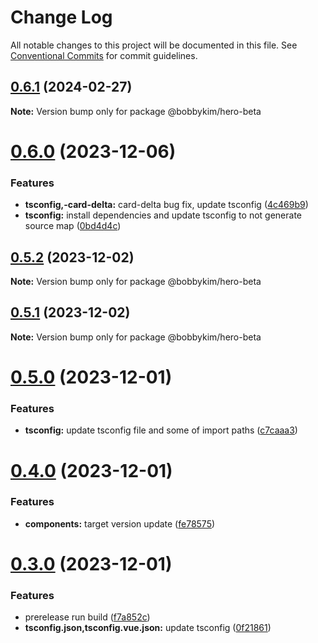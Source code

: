 # Change Log

All notable changes to this project will be documented in this file.
See [Conventional Commits](https://conventionalcommits.org) for commit guidelines.

## [0.6.1](https://github.com/bobbykim89/manguito-component-library/compare/@bobbykim/hero-beta@0.6.0...@bobbykim/hero-beta@0.6.1) (2024-02-27)

**Note:** Version bump only for package @bobbykim/hero-beta





# [0.6.0](https://github.com/bobbykim89/manguito-component-library/compare/@bobbykim/hero-beta@0.5.2...@bobbykim/hero-beta@0.6.0) (2023-12-06)


### Features

* **tsconfig,-card-delta:** card-delta bug fix, update tsconfig ([4c469b9](https://github.com/bobbykim89/manguito-component-library/commit/4c469b933632e3e729f6b75f7e808c89c090d463))
* **tsconfig:** install dependencies and update tsconfig to not generate source map ([0bd4d4c](https://github.com/bobbykim89/manguito-component-library/commit/0bd4d4c78503ef156dbb3d49aa3e67e7e0e68289))





## [0.5.2](https://github.com/bobbykim89/manguito-component-library/compare/@bobbykim/hero-beta@0.5.1...@bobbykim/hero-beta@0.5.2) (2023-12-02)

**Note:** Version bump only for package @bobbykim/hero-beta





## [0.5.1](https://github.com/bobbykim89/manguito-component-library/compare/@bobbykim/hero-beta@0.5.0...@bobbykim/hero-beta@0.5.1) (2023-12-02)

**Note:** Version bump only for package @bobbykim/hero-beta





# [0.5.0](https://github.com/bobbykim89/manguito-component-library/compare/@bobbykim/hero-beta@0.4.0...@bobbykim/hero-beta@0.5.0) (2023-12-01)


### Features

* **tsconfig:** update tsconfig file and some of import paths ([c7caaa3](https://github.com/bobbykim89/manguito-component-library/commit/c7caaa3101a5d57d0e799568f1c4f5cbebececc3))





# [0.4.0](https://github.com/bobbykim89/manguito-component-library/compare/@bobbykim/hero-beta@0.3.0...@bobbykim/hero-beta@0.4.0) (2023-12-01)


### Features

* **components:** target version update ([fe78575](https://github.com/bobbykim89/manguito-component-library/commit/fe78575f5e82bb854333672c3853956e9e930044))





# [0.3.0](https://github.com/bobbykim89/manguito-component-library/compare/@bobbykim/hero-beta@0.2.5...@bobbykim/hero-beta@0.3.0) (2023-12-01)


### Features

* prerelease run build ([f7a852c](https://github.com/bobbykim89/manguito-component-library/commit/f7a852c9bf12b77481bf5d2f1602e50367d834f8))
* **tsconfig.json,tsconfig.vue.json:** update tsconfig ([0f21861](https://github.com/bobbykim89/manguito-component-library/commit/0f2186167342314f5d218e789a68c03cf6faa8ff))

